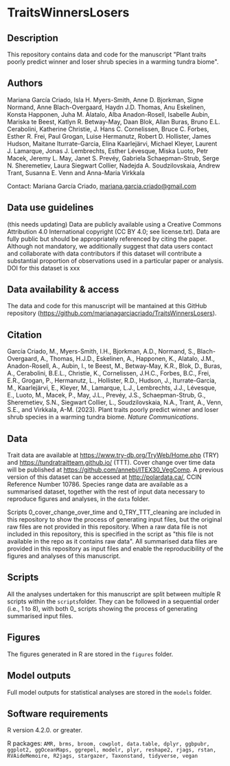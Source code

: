 # TraitsWinnersLosers

## Description
This repository contains data and code for the manuscript "Plant traits poorly predict winner and loser shrub species in a warming tundra biome".

## Authors
Mariana García Criado, Isla H. Myers-Smith, Anne D. Bjorkman, Signe Normand, Anne Blach-Overgaard, Haydn J.D. Thomas, Anu Eskelinen, Konsta Happonen, Juha M. Alatalo, Alba Anadon-Rosell, Isabelle Aubin, Mariska te Beest, Katlyn R. Betway-May, Daan Blok, Allan Buras, Bruno E.L. Cerabolini, Katherine Christie, J. Hans C. Cornelissen, Bruce C. Forbes, Esther R. Frei, Paul Grogan, Luise Hermanutz, Robert D. Hollister, James Hudson, Maitane Iturrate-Garcia, Elina Kaarlejärvi, Michael Kleyer, Laurent J. Lamarque, Jonas J. Lembrechts, Esther Lévesque, Miska Luoto, Petr Macek, Jeremy L. May, Janet S. Prevéy, Gabriela Schaepman-Strub, Serge N. Sheremetiev, Laura Siegwart Collier, Nadejda A. Soudzilovskaia, Andrew Trant, Susanna E. Venn and Anna-Maria Virkkala

Contact: Mariana García Criado, mariana.garcia.criado@gmail.com

## Data use guidelines
(this needs updating) Data are publicly available using a Creative Commons Attribution 4.0 International copyright (CC BY 4.0; see license.txt). Data are fully public but should be appropriately referenced by citing the paper. Although not mandatory, we additionally suggest that data users contact and collaborate with data contributors if this dataset will contribute a substantial proportion of observations used in a particular paper or analysis. DOI for this dataset is xxx

## Data availability & access
The data and code for this manuscript will be mantained at this GitHub repository (https://github.com/marianagarciacriado/TraitsWinnersLosers). 

## Citation
García Criado, M., Myers-Smith, I.H., Bjorkman, A.D., Normand, S., Blach-Overgaard, A., Thomas, H.J.D., Eskelinen, A., Happonen, K., Alatalo, J.M., Anadon-Rosell, A., Aubin, I., te Beest, M., Betway-May, K.R., Blok, D., Buras, A., Cerabolini, B.E.L., Christie, K., Cornelissen, J.H.C., Forbes, B.C., Frei, E.R., Grogan, P., Hermanutz, L., Hollister, R.D., Hudson, J., Iturrate-Garcia, M., Kaarlejärvi, E., Kleyer, M., Lamarque, L.J., Lembrechts, J.J., Lévesque, E., Luoto, M., Macek, P., May, J.L., Prevéy, J.S., Schaepman-Strub, G., Sheremetiev, S.N., Siegwart Collier, L., Soudzilovskaia, N.A., Trant, A., Venn, S.E., and Virkkala, A-M. (2023). Plant traits poorly predict winner and loser shrub species in a warming tundra biome. <i>Nature Communications</i>.

## Data
Trait data are available at https://www.try-db.org/TryWeb/Home.php (TRY) and https://tundratraitteam.github.io/ (TTT). Cover change over time data will be published at https://github.com/annebj/ITEX30_VegComp. A previous version of this dataset can be accessed at http://polardata.ca/, CCIN Reference Number 10786. Species range data are available as a summarised dataset, together with the rest of input data necessary to reproduce figures and analyses, in the `data` folder.

Scripts 0_cover_change_over_time and 0_TRY_TTT_cleaning are included in this repository to show the process of generating input files, but the original raw files are not provided in this repository. When a raw data file is not included in this repository, this is specified in the script as "this file is not available in the repo as it contains raw data". All summarised data files are provided in this repository as input files and enable the reproducibility of the figures and analyses of this manuscript.

## Scripts
All the analyses undertaken for this manuscript are split between multiple R scripts within the `scripts`folder.
They can be followed in a sequential order (i.e., 1 to 8), with both 0_ scripts showing the process of generating summarised input files.

## Figures
The figures generated in R are stored in the `figures` folder.

## Model outputs
Full model outputs for statistical analyses are stored in the `models` folder.

## Software requirements
R version 4.2.0. or greater.

R packages: `AMR, brms, broom, cowplot, data.table, dplyr, ggbpubr, ggplot2, ggOceanMaps, ggrepel, modelr, plyr, reshape2, rjags, rstan, RVAideMemoire, R2jags, stargazer, Taxonstand, tidyverse, vegan`

